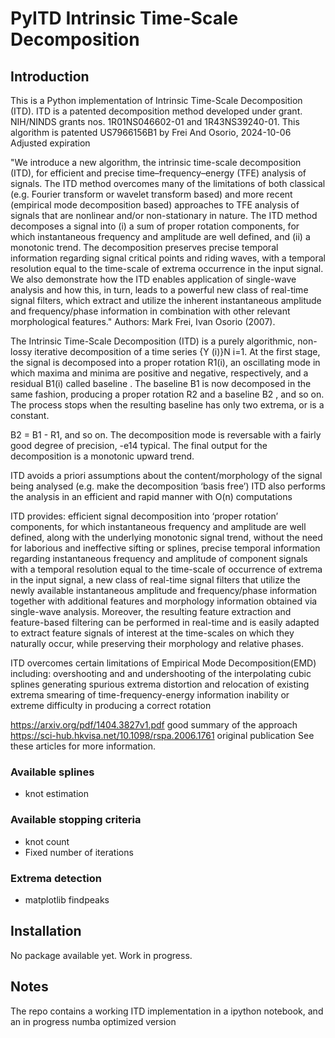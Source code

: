 # PyITD Intrinsic Time-Scale Decomposition
## Introduction

This is a Python implementation of Intrinsic Time-Scale Decomposition (ITD).
ITD is a patented decomposition method developed under grant.
NIH/NINDS grants nos. 1R01NS046602-01 and 1R43NS39240-01.
This algorithm is patented US7966156B1 by Frei And Osorio, 2024-10-06 Adjusted expiration

"We introduce a new algorithm, the intrinsic time-scale decomposition (ITD), for efficient
and precise time–frequency–energy (TFE) analysis of signals. The ITD method
overcomes many of the limitations of both classical (e.g. Fourier transform or wavelet
transform based) and more recent (empirical mode decomposition based) approaches to
TFE analysis of signals that are nonlinear and/or non-stationary in nature. The ITD
method decomposes a signal into (i) a sum of proper rotation components, for which
instantaneous frequency and amplitude are well defined, and (ii) a monotonic trend. The
decomposition preserves precise temporal information regarding signal critical points
and riding waves, with a temporal resolution equal to the time-scale of extrema
occurrence in the input signal. We also demonstrate how the ITD enables application of
single-wave analysis and how this, in turn, leads to a powerful new class of real-time
signal filters, which extract and utilize the inherent instantaneous amplitude and
frequency/phase information in combination with other relevant morphological features."
Authors: Mark Frei, Ivan Osorio (2007).

The Intrinsic Time-Scale Decomposition (ITD) is a purely algorithmic, non-lossy
iterative decomposition of a time series {Y (i)}N i=1. At the first stage, the signal is
decomposed into a proper rotation R1(i), an oscillating mode in which maxima and
minima are positive and negative, respectively, and a residual B1(i) called baseline .
The baseline B1 is now decomposed in the same fashion, producing a proper rotation
R2 and a baseline B2 , and so on. The process stops when the resulting baseline has
only two extrema, or is a constant.

B2 = B1 - R1, and so on. The decomposition mode is reversable with a fairly good degree of precision, -e14 typical.
The final output for the decomposition is a monotonic upward trend.

ITD avoids a priori assumptions about the content/morphology of the signal
being analysed (e.g. make the decomposition ‘basis free’)
ITD also performs the analysis in an efficient and rapid manner with O(n) computations

 ITD provides:
 efficient signal decomposition into ‘proper rotation’ components, for which
instantaneous frequency and amplitude are well defined, along with the
underlying monotonic signal trend, without the need for laborious and
ineffective sifting or splines,
precise temporal information regarding instantaneous frequency and
amplitude of component signals with a temporal resolution equal to the
time-scale of occurrence of extrema in the input signal, 
a new class of real-time signal filters that utilize the newly available
instantaneous amplitude and frequency/phase information together with
additional features and morphology information obtained via single-wave
analysis. Moreover, the resulting feature extraction and feature-based
filtering can be performed in real-time and is easily adapted to extract
feature signals of interest at the time-scales on which they naturally occur,
while preserving their morphology and relative phases.

ITD overcomes certain limitations of Empirical Mode Decomposition(EMD) including:
overshooting and and undershooting of the interpolating cubic splines generating spurious extrema
distortion and relocation of existing extrema
smearing of time-frequency-energy information
inability or extreme difficulty in producing a correct rotation

https://arxiv.org/pdf/1404.3827v1.pdf good summary of the approach
https://sci-hub.hkvisa.net/10.1098/rspa.2006.1761 original publication
See these articles for more information.

### Available splines

- knot estimation

### Available stopping criteria

-  knot count
-  Fixed number of iterations

### Extrema detection

-  matplotlib findpeaks


## Installation
No package available yet. Work in progress.

## Notes
The repo contains a working ITD implementation in a ipython notebook, and an in progress numba optimized version
